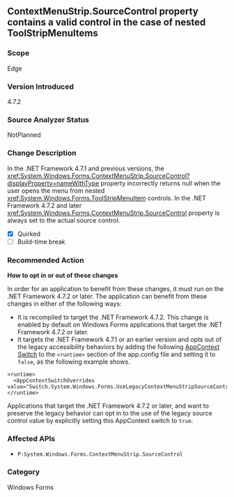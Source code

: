 ## ContextMenuStrip.SourceControl property contains a valid control in the case of nested ToolStripMenuItems

### Scope
Edge

### Version Introduced
4.7.2

### Source Analyzer Status
NotPlanned

### Change Description
In the .NET Framework 4.7.1 and previous versions, the <xref:System.Windows.Forms.ContextMenuStrip.SourceControl?displayProperty=nameWithType> property incorrectly returns null when the user opens the menu from nested <xref:System.Windows.Forms.ToolStripMenuItem> controls. 
In the .NET Framework 4.7.2 and later <xref:System.Windows.Forms.ContextMenuStrip.SourceControl> property is always set to the actual source control.

- [X] Quirked
- [ ] Build-time break

### Recommended Action
__How to opt in or out of these changes__

In order for an application to benefit from these changes, it must run on the .NET Framework 4.7.2 or later. The application can benefit from these changes in either of the following ways:
- It is recompiled to target the .NET Framework 4.7.2. This change is enabled by default on Windows Forms applications that target the .NET Framework 4.7.2 or later.
- It targets the .NET Framework 4.7.1 or an earlier version and opts out of the legacy accessibility behaviors by adding the following [AppContext Switch](https://docs.microsoft.com/dotnet/framework/configure-apps/file-schema/runtime/appcontextswitchoverrides-element) to the `<runtime>` section of the app.config file and setting it to `false`, as the following example shows.
```
<runtime>
  <AppContextSwitchOverrides value="Switch.System.Windows.Forms.UseLegacyContextMenuStripSourceControlValue=false"/>
</runtime>
``` 
Applications that target the .NET Framework 4.7.2 or later, and want to preserve the legacy behavior can opt in to the use of the legacy source control value by explicitly setting this AppContext switch to `true`. 


### Affected APIs
 * `P:System.Windows.Forms.ContextMenuStrip.SourceControl`

### Category
Windows Forms

<!--
    ### 460662 
-->



